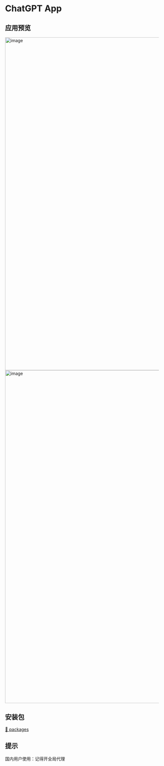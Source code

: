 # ChatGPT App

## 应用预览

<img width="1087" alt="image" src="https://user-images.githubusercontent.com/44690729/217474207-2bbb69a7-bcd6-46ae-8bde-323725b47f44.png">

<img width="1087" alt="image" src="https://user-images.githubusercontent.com/44690729/217474255-3600ea45-7e26-41c2-8346-9eca1da483d6.png">

## 安装包

[🔗 packages](https://github.com/mxismean/chatgpt-app/releases)

## 提示

国内用户使用：记得开全局代理